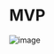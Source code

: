 # MVP


![image](https://user-images.githubusercontent.com/20264622/109276562-2433f100-7851-11eb-9875-63ba8105ca0c.png)



